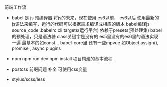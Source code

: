 前端工作流

- babel 是 js 预编译器  将js的未来，现在使用
es6以前， es6以后
使用最新的js语法来编写，运行的代码可以根据需求编译成相应的版本
babel编译js
source_code .babelrc cli targets(运行平台)
依赖于presets(预处理集)
babel的预处理，只是语法糖 class关键字是没有的
es5里没有的es6里的语法实现一遍  最基本的如const...  babel-core里
还有一些mpvue  如Object.assign(), promise , async
plugins 


- npm 
    npm run dev 
    npm install 
    项目构建的基本流程
- postcss
    前缀问题  补全  可使用css变量
- stylus/scss/less


